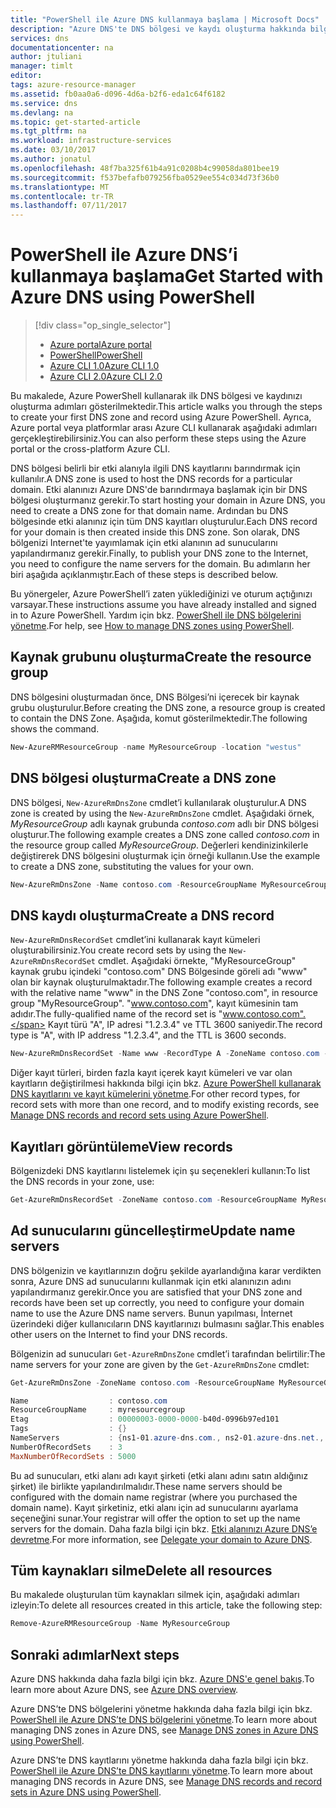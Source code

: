 ```yaml
---
title: "PowerShell ile Azure DNS kullanmaya başlama | Microsoft Docs"
description: "Azure DNS'te DNS bölgesi ve kaydı oluşturma hakkında bilgi edinin. Bu kılavuzda, PowerShell kullanarak ilk DNS bölgenizi ve kaydınızı oluşturup yönetmeniz için adım adım talimatlar sunulmaktadır."
services: dns
documentationcenter: na
author: jtuliani
manager: timlt
editor: 
tags: azure-resource-manager
ms.assetid: fb0aa0a6-d096-4d6a-b2f6-eda1c64f6182
ms.service: dns
ms.devlang: na
ms.topic: get-started-article
ms.tgt_pltfrm: na
ms.workload: infrastructure-services
ms.date: 03/10/2017
ms.author: jonatul
ms.openlocfilehash: 48f7ba325f61b4a91c0208b4c99058da801bee19
ms.sourcegitcommit: f537befafb079256fba0529ee554c034d73f36b0
ms.translationtype: MT
ms.contentlocale: tr-TR
ms.lasthandoff: 07/11/2017
---
```

# <a name="get-started-with-azure-dns-using-powershell"></a><span data-ttu-id="43546-104">PowerShell ile Azure DNS’i kullanmaya başlama</span><span class="sxs-lookup"><span data-stu-id="43546-104">Get Started with Azure DNS using PowerShell</span></span>

> [!div class="op_single_selector"]
> * [<span data-ttu-id="43546-105">Azure portal</span><span class="sxs-lookup"><span data-stu-id="43546-105">Azure portal</span></span>](dns-getstarted-portal.md)
> * [<span data-ttu-id="43546-106">PowerShell</span><span class="sxs-lookup"><span data-stu-id="43546-106">PowerShell</span></span>](dns-getstarted-powershell.md)
> * [<span data-ttu-id="43546-107">Azure CLI 1.0</span><span class="sxs-lookup"><span data-stu-id="43546-107">Azure CLI 1.0</span></span>](dns-getstarted-cli-nodejs.md)
> * [<span data-ttu-id="43546-108">Azure CLI 2.0</span><span class="sxs-lookup"><span data-stu-id="43546-108">Azure CLI 2.0</span></span>](dns-getstarted-cli.md)

<span data-ttu-id="43546-109">Bu makalede, Azure PowerShell kullanarak ilk DNS bölgesi ve kaydınızı oluşturma adımları gösterilmektedir.</span><span class="sxs-lookup"><span data-stu-id="43546-109">This article walks you through the steps to create your first DNS zone and record using Azure PowerShell.</span></span> <span data-ttu-id="43546-110">Ayrıca, Azure portal veya platformlar arası Azure CLI kullanarak aşağıdaki adımları gerçekleştirebilirsiniz.</span><span class="sxs-lookup"><span data-stu-id="43546-110">You can also perform these steps using the Azure portal or the cross-platform Azure CLI.</span></span>

<span data-ttu-id="43546-111">DNS bölgesi belirli bir etki alanıyla ilgili DNS kayıtlarını barındırmak için kullanılır.</span><span class="sxs-lookup"><span data-stu-id="43546-111">A DNS zone is used to host the DNS records for a particular domain.</span></span> <span data-ttu-id="43546-112">Etki alanınızı Azure DNS'de barındırmaya başlamak için bir DNS bölgesi oluşturmanız gerekir.</span><span class="sxs-lookup"><span data-stu-id="43546-112">To start hosting your domain in Azure DNS, you need to create a DNS zone for that domain name.</span></span> <span data-ttu-id="43546-113">Ardından bu DNS bölgesinde etki alanınız için tüm DNS kayıtları oluşturulur.</span><span class="sxs-lookup"><span data-stu-id="43546-113">Each DNS record for your domain is then created inside this DNS zone.</span></span> <span data-ttu-id="43546-114">Son olarak, DNS bölgenizi Internet'te yayımlamak için etki alanının ad sunucularını yapılandırmanız gerekir.</span><span class="sxs-lookup"><span data-stu-id="43546-114">Finally, to publish your DNS zone to the Internet, you need to configure the name servers for the domain.</span></span> <span data-ttu-id="43546-115">Bu adımların her biri aşağıda açıklanmıştır.</span><span class="sxs-lookup"><span data-stu-id="43546-115">Each of these steps is described below.</span></span>

<span data-ttu-id="43546-116">Bu yönergeler, Azure PowerShell’i zaten yüklediğinizi ve oturum açtığınızı varsayar.</span><span class="sxs-lookup"><span data-stu-id="43546-116">These instructions assume you have already installed and signed in to Azure PowerShell.</span></span> <span data-ttu-id="43546-117">Yardım için bkz. [PowerShell ile DNS bölgelerini yönetme](dns-operations-dnszones.md).</span><span class="sxs-lookup"><span data-stu-id="43546-117">For help, see [How to manage DNS zones using PowerShell](dns-operations-dnszones.md).</span></span>

## <a name="create-the-resource-group"></a><span data-ttu-id="43546-118">Kaynak grubunu oluşturma</span><span class="sxs-lookup"><span data-stu-id="43546-118">Create the resource group</span></span>

<span data-ttu-id="43546-119">DNS bölgesini oluşturmadan önce, DNS Bölgesi’ni içerecek bir kaynak grubu oluşturulur.</span><span class="sxs-lookup"><span data-stu-id="43546-119">Before creating the DNS zone, a resource group is created to contain the DNS Zone.</span></span> <span data-ttu-id="43546-120">Aşağıda, komut gösterilmektedir.</span><span class="sxs-lookup"><span data-stu-id="43546-120">The following shows the command.</span></span>

```powershell
New-AzureRMResourceGroup -name MyResourceGroup -location "westus"
```

## <a name="create-a-dns-zone"></a><span data-ttu-id="43546-121">DNS bölgesi oluşturma</span><span class="sxs-lookup"><span data-stu-id="43546-121">Create a DNS zone</span></span>

<span data-ttu-id="43546-122">DNS bölgesi, `New-AzureRmDnsZone` cmdlet’i kullanılarak oluşturulur.</span><span class="sxs-lookup"><span data-stu-id="43546-122">A DNS zone is created by using the `New-AzureRmDnsZone` cmdlet.</span></span> <span data-ttu-id="43546-123">Aşağıdaki örnek, *MyResourceGroup* adlı kaynak grubunda *contoso.com* adlı bir DNS bölgesi oluşturur.</span><span class="sxs-lookup"><span data-stu-id="43546-123">The following example creates a DNS zone called *contoso.com* in the resource group called *MyResourceGroup*.</span></span> <span data-ttu-id="43546-124">Değerleri kendinizinkilerle değiştirerek DNS bölgesini oluşturmak için örneği kullanın.</span><span class="sxs-lookup"><span data-stu-id="43546-124">Use the example to create a DNS zone, substituting the values for your own.</span></span>

```powershell
New-AzureRmDnsZone -Name contoso.com -ResourceGroupName MyResourceGroup
```

## <a name="create-a-dns-record"></a><span data-ttu-id="43546-125">DNS kaydı oluşturma</span><span class="sxs-lookup"><span data-stu-id="43546-125">Create a DNS record</span></span>

<span data-ttu-id="43546-126">`New-AzureRmDnsRecordSet` cmdlet’ini kullanarak kayıt kümeleri oluşturabilirsiniz.</span><span class="sxs-lookup"><span data-stu-id="43546-126">You create record sets by using the `New-AzureRmDnsRecordSet` cmdlet.</span></span> <span data-ttu-id="43546-127">Aşağıdaki örnekte, "MyResourceGroup" kaynak grubu içindeki "contoso.com" DNS Bölgesinde göreli adı "www" olan bir kaynak oluşturulmaktadır.</span><span class="sxs-lookup"><span data-stu-id="43546-127">The following example creates a record with the relative name "www" in the DNS Zone "contoso.com", in resource group "MyResourceGroup".</span></span> <span data-ttu-id="43546-128">"www.contoso.com", kayıt kümesinin tam adıdır.</span><span class="sxs-lookup"><span data-stu-id="43546-128">The fully-qualified name of the record set is "www.contoso.com".</span></span> <span data-ttu-id="43546-129">Kayıt türü "A", IP adresi "1.2.3.4" ve TTL 3600 saniyedir.</span><span class="sxs-lookup"><span data-stu-id="43546-129">The record type is "A", with IP address "1.2.3.4", and the TTL is 3600 seconds.</span></span>

```powershell
New-AzureRmDnsRecordSet -Name www -RecordType A -ZoneName contoso.com -ResourceGroupName MyResourceGroup -Ttl 3600 -DnsRecords (New-AzureRmDnsRecordConfig -IPv4Address "1.2.3.4")
```

<span data-ttu-id="43546-130">Diğer kayıt türleri, birden fazla kayıt içerek kayıt kümeleri ve var olan kayıtların değiştirilmesi hakkında bilgi için bkz. [Azure PowerShell kullanarak DNS kayıtlarını ve kayıt kümelerini yönetme](dns-operations-recordsets.md).</span><span class="sxs-lookup"><span data-stu-id="43546-130">For other record types, for record sets with more than one record, and to modify existing records, see [Manage DNS records and record sets using Azure PowerShell](dns-operations-recordsets.md).</span></span> 


## <a name="view-records"></a><span data-ttu-id="43546-131">Kayıtları görüntüleme</span><span class="sxs-lookup"><span data-stu-id="43546-131">View records</span></span>

<span data-ttu-id="43546-132">Bölgenizdeki DNS kayıtlarını listelemek için şu seçenekleri kullanın:</span><span class="sxs-lookup"><span data-stu-id="43546-132">To list the DNS records in your zone, use:</span></span>

```powershell
Get-AzureRmDnsRecordSet -ZoneName contoso.com -ResourceGroupName MyResourceGroup
```


## <a name="update-name-servers"></a><span data-ttu-id="43546-133">Ad sunucularını güncelleştirme</span><span class="sxs-lookup"><span data-stu-id="43546-133">Update name servers</span></span>

<span data-ttu-id="43546-134">DNS bölgenizin ve kayıtlarınızın doğru şekilde ayarlandığına karar verdikten sonra, Azure DNS ad sunucularını kullanmak için etki alanınızın adını yapılandırmanız gerekir.</span><span class="sxs-lookup"><span data-stu-id="43546-134">Once you are satisfied that your DNS zone and records have been set up correctly, you need to configure your domain name to use the Azure DNS name servers.</span></span> <span data-ttu-id="43546-135">Bunun yapılması, İnternet üzerindeki diğer kullanıcıların DNS kayıtlarınızı bulmasını sağlar.</span><span class="sxs-lookup"><span data-stu-id="43546-135">This enables other users on the Internet to find your DNS records.</span></span>

<span data-ttu-id="43546-136">Bölgenizin ad sunucuları `Get-AzureRmDnsZone` cmdlet’i tarafından belirtilir:</span><span class="sxs-lookup"><span data-stu-id="43546-136">The name servers for your zone are given by the `Get-AzureRmDnsZone` cmdlet:</span></span>

```powershell
Get-AzureRmDnsZone -ZoneName contoso.com -ResourceGroupName MyResourceGroup

Name                  : contoso.com
ResourceGroupName     : myresourcegroup
Etag                  : 00000003-0000-0000-b40d-0996b97ed101
Tags                  : {}
NameServers           : {ns1-01.azure-dns.com., ns2-01.azure-dns.net., ns3-01.azure-dns.org., ns4-01.azure-dns.info.}
NumberOfRecordSets    : 3
MaxNumberOfRecordSets : 5000
```

<span data-ttu-id="43546-137">Bu ad sunucuları, etki alanı adı kayıt şirketi (etki alanı adını satın aldığınız şirket) ile birlikte yapılandırılmalıdır.</span><span class="sxs-lookup"><span data-stu-id="43546-137">These name servers should be configured with the domain name registrar (where you purchased the domain name).</span></span> <span data-ttu-id="43546-138">Kayıt şirketiniz, etki alanı için ad sunucularını ayarlama seçeneğini sunar.</span><span class="sxs-lookup"><span data-stu-id="43546-138">Your registrar will offer the option to set up the name servers for the domain.</span></span> <span data-ttu-id="43546-139">Daha fazla bilgi için bkz. [Etki alanınızı Azure DNS’e devretme](dns-domain-delegation.md).</span><span class="sxs-lookup"><span data-stu-id="43546-139">For more information, see [Delegate your domain to Azure DNS](dns-domain-delegation.md).</span></span>

## <a name="delete-all-resources"></a><span data-ttu-id="43546-140">Tüm kaynakları silme</span><span class="sxs-lookup"><span data-stu-id="43546-140">Delete all resources</span></span>

<span data-ttu-id="43546-141">Bu makalede oluşturulan tüm kaynakları silmek için, aşağıdaki adımları izleyin:</span><span class="sxs-lookup"><span data-stu-id="43546-141">To delete all resources created in this article, take the following step:</span></span>

```powershell
Remove-AzureRMResourceGroup -Name MyResourceGroup
```

## <a name="next-steps"></a><span data-ttu-id="43546-142">Sonraki adımlar</span><span class="sxs-lookup"><span data-stu-id="43546-142">Next steps</span></span>

<span data-ttu-id="43546-143">Azure DNS hakkında daha fazla bilgi için bkz. [Azure DNS'e genel bakış](dns-overview.md).</span><span class="sxs-lookup"><span data-stu-id="43546-143">To learn more about Azure DNS, see [Azure DNS overview](dns-overview.md).</span></span>

<span data-ttu-id="43546-144">Azure DNS’te DNS bölgelerini yönetme hakkında daha fazla bilgi için bkz. [PowerShell ile Azure DNS’te DNS bölgelerini yönetme](dns-operations-dnszones.md).</span><span class="sxs-lookup"><span data-stu-id="43546-144">To learn more about managing DNS zones in Azure DNS, see [Manage DNS zones in Azure DNS using PowerShell](dns-operations-dnszones.md).</span></span>

<span data-ttu-id="43546-145">Azure DNS’te DNS kayıtlarını yönetme hakkında daha fazla bilgi için bkz. [PowerShell ile Azure DNS’te DNS kayıtlarını yönetme](dns-operations-recordsets.md).</span><span class="sxs-lookup"><span data-stu-id="43546-145">To learn more about managing DNS records in Azure DNS, see [Manage DNS records and record sets in Azure DNS using PowerShell](dns-operations-recordsets.md).</span></span>

